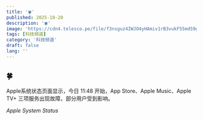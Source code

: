 ```yaml
---
title: '🍀'
published: 2025-10-20
description: '🍀'
image: 'https://cdn4.telesco.pe/file/f3nsguz4IWJO4yHAmiv1rB3vukF55mdS9gmPFLtyKczFkadRXGsv1jVK1KlvbY8yMMyK9N_jXb2iwYJ5FzIITAoWLep2vVFRXD8aD4Rg3Y2fcGNjkVFjaZ7gERayQZgnKS4A2PitccQYYMvrLLei4zfpUZXrAC1ldgireKAZHBz0g0s5BGwbgy2GwaMx7OPTUXrw7eK0HuRof7zYmOsaLXWBqQ0LOgMjQhSJkjlNozJJ5D80pXXVjPrbyJ6jGnrEwt1FsSNwQwIr8Wd13P70m09nqPbc4C0si8o7upHrU_JAmOIPE_lmd61syRsIA2_MHcUZdPCiV_uEw_CjPa11vg.jpg'
tags: [科技频道]
category: '科技频道'
draft: false
lang: ''
---
```


## 🍀

Apple系统状态页面显示，今日 11:48 开始，App Store、Apple Music、Apple TV+ 三项服务出现故障，部分用户受到影响。

*Apple System Status*
